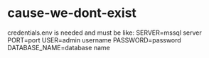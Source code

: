 # cause-we-dont-exist

credentials.env is needed and must be like:
SERVER=mssql server
PORT=port
USER=admin username
PASSWORD=password
DATABASE_NAME=database name
